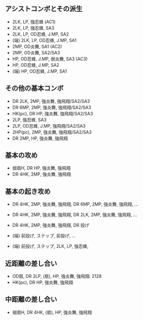## アシストコンボとその派生

- 2LK, LP, 強忍蜂 (AC1)
- 2LK, LP, 強忍蜂, SA3
- 2LK, LP, OD忍蜂, J.MP, SA2
- (端) 2LK, LP, OD忍蜂, J.MP, SA1
- 2MP, OD炎舞, SA1 (AC2)
- 2MP, OD炎舞, SA2/SA3
- HP, OD忍蜂, J.MP, 弱炎舞, SA3 (AC3)
- HP, OD忍蜂, J.MP, SA2
- (端) HP, OD忍蜂, J.MP, SA1

## その他の基本コンボ

- DR 2LK, 2MP, 強炎舞, 強飛翔/SA2/SA3
- DR 6MP, 2MP, 強炎舞, 強飛翔/SA2/SA3
- HK(pc), DR HP, 強炎舞, 強飛翔/SA2/SA3
- 2LP, 強忍蜂, SA3
- 2LP, OD忍蜂, J.MP, 強飛翔/SA2/SA3
- 2HP(pc), 2MP, 強炎舞, 強飛翔/SA2/SA3
- DR 2MP, HP, 強炎舞, 強飛翔

## 基本の攻め

- 弱扇H, DR HP, 強炎舞, 強飛翔
- DR 4HK, 2MP, 強炎舞, 強飛翔

## 基本の起き攻め

- DR 4HK, 2MP, 強炎舞, 強飛翔, DR 6MP, 2MP, 強炎舞, 強飛翔, ...
- DR 4HK, 2MP, 強炎舞, 強飛翔, DR 2LK, 2MP, 強炎舞, 強飛翔, ...
- DR 4HK, 2MP, 強炎舞, 強飛翔, DR 投げ

- (端) 前投げ, ステップ, 前投げ, ...
- (端) 前投げ, ステップ, 2LK, LP, 強忍蜂,

## 近距離の差し合い

- OD扇, DR 2LP, (扇), HP, 強炎舞, 強飛翔: 2128
- HK(pc), DR HP, 強炎舞, 強飛翔

## 中距離の差し合い

- 弱扇H, DR 4HK, (扇), HP, 強炎舞, 強飛翔
